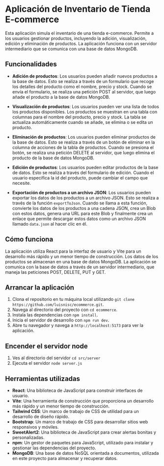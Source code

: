 # Aplicación de Inventario de Tienda E-commerce

Esta aplicación simula el inventario de una tienda e-commerce. Permite a los usuarios gestionar productos, incluyendo la adición, visualización, edición y eliminación de productos. La aplicación funciona con un servidor intermediario que se comunica con una base de datos MongoDB.

## Funcionalidades

- **Adición de productos**: Los usuarios pueden añadir nuevos productos a la base de datos. Esto se realiza a través de un formulario que recoge los detalles del producto como el nombre, precio y stock. Cuando se envía el formulario, se realiza una petición POST al servidor, que luego añade el producto a la base de datos MongoDB.

- **Visualización de productos**: Los usuarios pueden ver una lista de todos los productos disponibles. Los productos se muestran en una tabla con columnas para el nombre del producto, precio y stock. La tabla se actualiza automáticamente cuando se añade, se elimina o se edita un producto.

- **Eliminación de productos**: Los usuarios pueden eliminar productos de la base de datos. Esto se realiza a través de un botón de eliminar en la columna de acciones de la tabla de productos. Cuando se presiona el botón, se realiza una petición DELETE al servidor, que luego elimina el producto de la base de datos MongoDB.

- **Edición de productos**: Los usuarios pueden editar productos de la base de datos. Esto se realiza a través del formulario de edición. Cuando el usuario especifica la id del producto, puede cambiar el campo que necesite.

- **Exportación de productos a un archivo JSON**: Los usuarios pueden exportar los datos de los productos a un archivo JSON. Esto se realiza a través de la función `exportToJson`. Cuando se llama a esta función, convierte los datos de los productos a una cadena JSON, crea un Blob con estos datos, genera una URL para este Blob y finalmente crea un enlace que permite descargar estos datos como un archivo JSON llamado `data.json` al hacer clic en él.

## Cómo funciona

La aplicación utiliza React para la interfaz de usuario y Vite para un desarrollo más rápido y un menor tiempo de construcción. Los datos de los productos se almacenan en una base de datos MongoDB. La aplicación se comunica con la base de datos a través de un servidor intermediario, que maneja las peticiones POST, DELETE, PUT y GET.

## Arrancar la aplicación

1. Clona el repositorio en tu máquina local utilizando `git clone https://github.com/luisnisc/ecommerce.git`.
2. Navega al directorio del proyecto con `cd ecommerce`.
3. Instala las dependencias con `npm install`.
4. Inicia el servidor de desarrollo con `npm run dev`.
5. Abre tu navegador y navega a `http://localhost:5173` para ver la aplicación.

## Encender el servidor node

1. Ves al directorio del servidor `cd src/server`
2. Ejecuta el servidor `node server.js`

## Herramientas utilizadas

- **React**: Una biblioteca de JavaScript para construir interfaces de usuario.
- **Vite**: Una herramienta de construcción que proporciona un desarrollo más rápido y un menor tiempo de construcción.
- **Tailwind CSS**: Un marco de trabajo de CSS de utilidad para un desarrollo de diseño rápido.
- **Bootstrap**: Un marco de trabajo de CSS para desarrollar sitios web responsivos y móviles.
- **SweetAlert2**: Una biblioteca de JavaScript para crear alertas bonitas y personalizadas.
- **npm**: Un gestor de paquetes para JavaScript, utilizado para instalar y gestionar las dependencias del proyecto.
- **MongoDB**: Una base de datos NoSQL orientada a documentos, utilizada en este proyecto para almacenar y recuperar datos.
